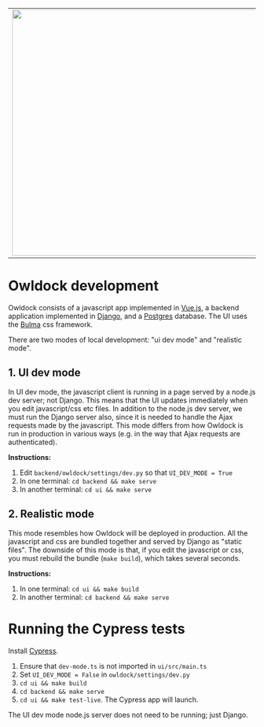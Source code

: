 <table>
  <tr>
    <td>
      <img width="500px" src="https://render.fineartamerica.com/images/rendered/default/greeting-card/images/artworkimages/medium/2/northern-hawk-owl-hunting-peter-stahl.jpg"></img>
    </td>
    <td>
      <img width="400px" src="https://www.nmc.edu/news/2013/03/hawkowl.png"></img>
    </td>
  </tr>
</table>

# Owldock development

Owldock consists of a javascript app implemented in [Vue.js](https://vuejs.org/), a backend application implemented in [Django](https://www.djangoproject.com/), and a [Postgres](https://www.postgresql.org/) database.
The UI uses the [Bulma](https://bulma.io/) css framework.

There are two modes of local development: "ui dev mode" and "realistic mode".

## 1. UI dev mode

In UI dev mode, the javascript client is running in a page served by a node.js dev server; not Django.
This means that the UI updates immediately when you edit javascript/css etc files.
In addition to the node.js dev server, we must run the Django server also, since it is needed to handle the Ajax requests made by the javascript.
This mode differs from how Owldock is run in production in various ways (e.g. in the way that Ajax requests are authenticated).

**Instructions:**

1. Edit `backend/owldock/settings/dev.py` so that `UI_DEV_MODE = True`
2. In one terminal: `cd backend && make serve`
3. In another terminal: `cd ui && make serve`

## 2. Realistic mode

This mode resembles how Owldock will be deployed in production.
All the javascript and css are bundled together and served by Django as "static files".
The downside of this mode is that, if you edit the javascript or css, you must rebuild the bundle (`make build`), which takes several seconds.

**Instructions:**

1. In one terminal: `cd ui && make build`
2. In another terminal: `cd backend && make serve`

# Running the Cypress tests

Install [Cypress](https://www.cypress.io/).

1. Ensure that `dev-mode.ts` is not imported in `ui/src/main.ts`
2. Set `UI_DEV_MODE = False` in `owldock/settings/dev.py`
3. `cd ui && make build`
4. `cd backend && make serve`
5. `cd ui && make test-live`. The Cypress app will launch.

The UI dev mode node.js server does not need to be running; just Django.
